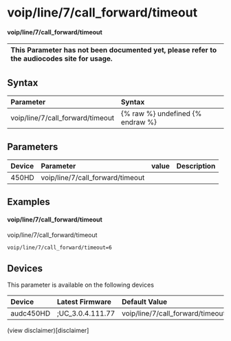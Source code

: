 ﻿---
description: voip/line/7/call_forward/timeout
search: false
---

# voip/line/7/call_forward/timeout

#### voip/line/7/call_forward/timeout


| This Parameter has not been documented yet, please refer to the audiocodes site for usage.  |
| :--- |

## Syntax
| Parameter | Syntax |
| :--- | :--- |
|voip/line/7/call_forward/timeout | {% raw %} undefined {% endraw %} |

## Parameters
|Device|Parameter|value|Description|
|:---|:---|:---|:---|
| 450HD | voip/line/7/call_forward/timeout |  |  |

## Examples
#### voip/line/7/call_forward/timeout

voip/line/7/call_forward/timeout

```
voip/line/7/call_forward/timeout=6
```

## Devices
This parameter is available on the following devices

| Device | Latest Firmware | Default Value |
|:---|:---|:---|
| audc450HD | ;UC_3.0.4.111.77 | voip/line/7/call_forward/timeout=6 

(view disclaimer)[disclaimer]
